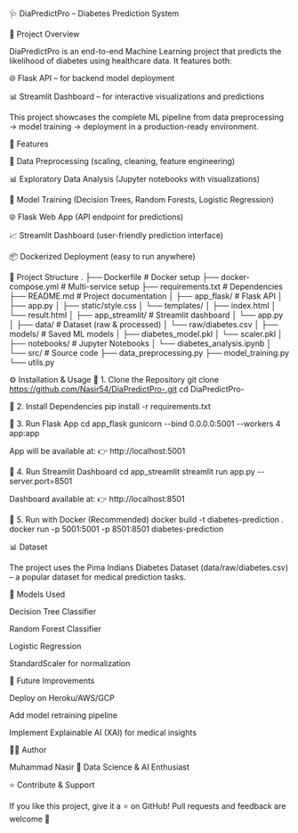 🩺 DiaPredictPro – Diabetes Prediction System

📖 Project Overview

DiaPredictPro is an end-to-end Machine Learning project that predicts the likelihood of diabetes using healthcare data.
It features both:

🌐 Flask API – for backend model deployment

📊 Streamlit Dashboard – for interactive visualizations and predictions

This project showcases the complete ML pipeline from data preprocessing → model training → deployment in a production-ready environment.

🚀 Features

🧹 Data Preprocessing (scaling, cleaning, feature engineering)

📊 Exploratory Data Analysis (Jupyter notebooks with visualizations)

🤖 Model Training (Decision Trees, Random Forests, Logistic Regression)

🌐 Flask Web App (API endpoint for predictions)

📈 Streamlit Dashboard (user-friendly prediction interface)

📦 Dockerized Deployment (easy to run anywhere)

📂 Project Structure
.
├── Dockerfile                # Docker setup
├── docker-compose.yml        # Multi-service setup
├── requirements.txt          # Dependencies
├── README.md                 # Project documentation
│
├── app_flask/                # Flask API
│   ├── app.py
│   ├── static/style.css
│   └── templates/
│       ├── index.html
│       └── result.html
│
├── app_streamlit/            # Streamlit dashboard
│   └── app.py
│
├── data/                     # Dataset (raw & processed)
│   └── raw/diabetes.csv
│
├── models/                   # Saved ML models
│   ├── diabetes_model.pkl
│   └── scaler.pkl
│
├── notebooks/                # Jupyter Notebooks
│   └── diabetes_analysis.ipynb
│
└── src/                      # Source code
    ├── data_preprocessing.py
    ├── model_training.py
    └── utils.py

⚙️ Installation & Usage
🔹 1. Clone the Repository
git clone https://github.com/Nasir54/DiaPredictPro-.git
cd DiaPredictPro-

🔹 2. Install Dependencies
pip install -r requirements.txt

🔹 3. Run Flask App
cd app_flask
gunicorn --bind 0.0.0.0:5001 --workers 4 app:app


App will be available at: 👉 http://localhost:5001

🔹 4. Run Streamlit Dashboard
cd app_streamlit
streamlit run app.py --server.port=8501


Dashboard available at: 👉 http://localhost:8501

🔹 5. Run with Docker (Recommended)
docker build -t diabetes-prediction .
docker run -p 5001:5001 -p 8501:8501 diabetes-prediction

📊 Dataset

The project uses the Pima Indians Diabetes Dataset (data/raw/diabetes.csv) – a popular dataset for medical prediction tasks.

🧠 Models Used

Decision Tree Classifier

Random Forest Classifier

Logistic Regression

StandardScaler for normalization

🌟 Future Improvements

Deploy on Heroku/AWS/GCP

Add model retraining pipeline

Implement Explainable AI (XAI) for medical insights

👨‍💻 Author

Muhammad Nasir
📌 Data Science & AI Enthusiast

⭐ Contribute & Support

If you like this project, give it a ⭐ on GitHub!
Pull requests and feedback are welcome 🙌
